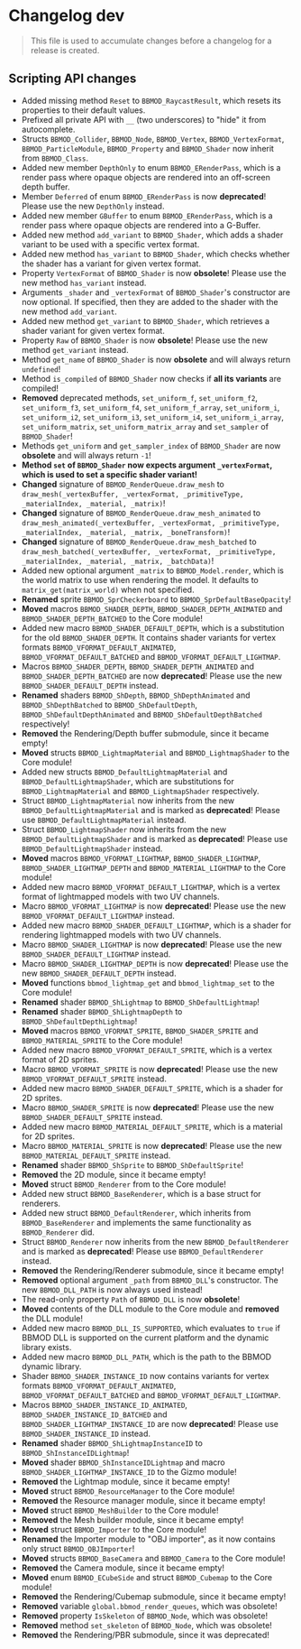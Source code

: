 # Changelog dev
> This file is used to accumulate changes before a changelog for a release is
> created.

## Scripting API changes
* Added missing method `Reset` to `BBMOD_RaycastResult`, which resets its properties to their default values.
* Prefixed all private API with `__` (two underscores) to "hide" it from autocomplete.
* Structs `BBMOD_Collider`, `BBMOD_Node`, `BBMOD_Vertex`, `BBMOD_VertexFormat`, `BBMOD_ParticleModule`, `BBMOD_Property` and `BBMOD_Shader` now inherit from `BBMOD_Class`.
* Added new member `DepthOnly` to enum `BBMOD_ERenderPass`, which is a render pass where opaque objects are rendered into an off-screen depth buffer.
* Member `Deferred` of enum `BBMOD_ERenderPass` is now **deprecated**! Please use the new `DepthOnly` instead.
* Added new member `GBuffer` to enum `BBMOD_ERenderPass`, which is a render pass where opaque objects are rendered into a G-Buffer.
* Added new method `add_variant` to `BBMOD_Shader`, which adds a shader variant to be used with a specific vertex format.
* Added new method `has_variant` to `BBMOD_Shader`, which checks whether the shader has a variant for given vertex format.
* Property `VertexFormat` of `BBMOD_Shader` is now **obsolete**! Please use the new method `has_variant` instead.
* Arguments `_shader` and `_vertexFormat` of `BBMOD_Shader`'s constructor are now optional. If specified, then they are added to the shader with the new method `add_variant`.
* Added new method `get_variant` to `BBMOD_Shader`, which retrieves a shader variant for given vertex format.
* Property `Raw` of `BBMOD_Shader` is now **obsolete**! Please use the new method `get_variant` instead.
* Method `get_name` of `BBMOD_Shader` is now **obsolete** and will always return `undefined`!
* Method `is_compiled` of `BBMOD_Shader` now checks if **all its variants** are compiled!
* **Removed** deprecated methods, `set_uniform_f`, `set_uniform_f2`, `set_uniform_f3`, `set_uniform_f4`, `set_uniform_f_array`, `set_uniform_i`, `set_uniform_i2`, `set_uniform_i3`, `set_uniform_i4`, `set_uniform_i_array`, `set_uniform_matrix`, `set_uniform_matrix_array` and `set_sampler` of `BBMOD_Shader`!
* Methods `get_uniform` and `get_sampler_index` of `BBMOD_Shader` are now **obsolete** and will always return `-1`!
* **Method `set` of `BBMOD_Shader` now expects argument `_vertexFormat`, which is used to set a specific shader variant!**
* **Changed** signature of `BBMOD_RenderQueue.draw_mesh` to `draw_mesh(_vertexBuffer, _vertexFormat, _primitiveType, _materialIndex, _material, _matrix)`!
* **Changed** signature of `BBMOD_RenderQueue.draw_mesh_animated` to `draw_mesh_animated(_vertexBuffer, _vertexFormat, _primitiveType, _materialIndex, _material, _matrix, _boneTransform)`!
* **Changed** signature of `BBMOD_RenderQueue.draw_mesh_batched` to `draw_mesh_batched(_vertexBuffer, _vertexFormat, _primitiveType, _materialIndex, _material, _matrix, _batchData)`!
* Added new optional argument `_matrix` to `BBMOD_Model.render`, which is the world matrix to use when rendering the model. It defaults to `matrix_get(matrix_world)` when not specified.
* **Renamed** sprite `BBMOD_SprCheckerboard` to `BBMOD_SprDefaultBaseOpacity`!
* **Moved** macros `BBMOD_SHADER_DEPTH`, `BBMOD_SHADER_DEPTH_ANIMATED` and `BBMOD_SHADER_DEPTH_BATCHED` to the Core module!
* Added new macro `BBMOD_SHADER_DEFAULT_DEPTH`, which is a substitution for the old `BBMOD_SHADER_DEPTH`. It contains shader variants for vertex formats `BBMOD_VFORMAT_DEFAULT_ANIMATED`, `BBMOD_VFORMAT_DEFAULT_BATCHED` and `BBMOD_VFORMAT_DEFAULT_LIGHTMAP`.
* Macros `BBMOD_SHADER_DEPTH`, `BBMOD_SHADER_DEPTH_ANIMATED` and `BBMOD_SHADER_DEPTH_BATCHED` are now **deprecated**! Please use the new `BBMOD_SHADER_DEFAULT_DEPTH` instead.
* **Renamed** shaders `BBMOD_ShDepth`, `BBMOD_ShDepthAnimated` and `BBMOD_ShDepthBatched` to `BBMOD_ShDefaultDepth`, `BBMOD_ShDefaultDepthAnimated` and `BBMOD_ShDefaultDepthBatched` respectively!
* **Removed** the Rendering/Depth buffer submodule, since it became empty!
* **Moved** structs `BBMOD_LightmapMaterial` and `BBMOD_LightmapShader` to the Core module!
* Added new structs `BBMOD_DefaultLightmapMaterial` and `BBMOD_DefaultLightmapShader`, which are substitutions for `BBMOD_LightmapMaterial` and `BBMOD_LightmapShader` respectively.
* Struct `BBMOD_LightmapMaterial` now inherits from the new `BBMOD_DefaultLightmapMaterial` and is marked as **deprecated**! Please use `BBMOD_DefaultLightmapMaterial` instead.
* Struct `BBMOD_LightmapShader` now inherits from the new `BBMOD_DefaultLightmapShader` and is marked as **deprecated**! Please use `BBMOD_DefaultLightmapShader` instead.
* **Moved** macros `BBMOD_VFORMAT_LIGHTMAP`, `BBMOD_SHADER_LIGHTMAP`, `BBMOD_SHADER_LIGHTMAP_DEPTH` and `BBMOD_MATERIAL_LIGHTMAP` to the Core module!
* Added new macro `BBMOD_VFORMAT_DEFAULT_LIGHTMAP`, which is a vertex format of lightmapped models with two UV channels.
* Macro `BBMOD_VFORMAT_LIGHTMAP` is now **deprecated**! Please use the new `BBMOD_VFORMAT_DEFAULT_LIGHTMAP` instead.
* Added new macro `BBMOD_SHADER_DEFAULT_LIGHTMAP`, which is a shader for rendering lightmapped models with two UV channels.
* Macro `BBMOD_SHADER_LIGHTMAP` is now **deprecated**! Please use the new `BBMOD_SHADER_DEFAULT_LIGHTMAP` instead.
* Macro `BBMOD_SHADER_LIGHTMAP_DEPTH` is now **deprecated**! Please use the new `BBMOD_SHADER_DEFAULT_DEPTH` instead.
* **Moved** functions `bbmod_lightmap_get` and `bbmod_lightmap_set` to the Core module!
* **Renamed** shader `BBMOD_ShLightmap` to `BBMOD_ShDefaultLightmap`!
* **Renamed** shader `BBMOD_ShLightmapDepth` to `BBMOD_ShDefaultDepthLightmap`!
* **Moved** macros `BBMOD_VFORMAT_SPRITE`, `BBMOD_SHADER_SPRITE` and `BBMOD_MATERIAL_SPRITE` to the Core module!
* Added new macro `BBMOD_VFORMAT_DEFAULT_SPRITE`, which is a vertex format of 2D sprites.
* Macro `BBMOD_VFORMAT_SPRITE` is now **deprecated**! Please use the new `BBMOD_VFORMAT_DEFAULT_SPRITE` instead.
* Added new macro `BBMOD_SHADER_DEFAULT_SPRITE`, which is a shader for 2D sprites.
* Macro `BBMOD_SHADER_SPRITE` is now **deprecated**! Please use the new `BBMOD_SHADER_DEFAULT_SPRITE` instead.
* Added new macro `BBMOD_MATERIAL_DEFAULT_SPRITE`, which is a material for 2D sprites.
* Macro `BBMOD_MATERIAL_SPRITE` is now **deprecated**! Please use the new `BBMOD_MATERIAL_DEFAULT_SPRITE` instead.
* **Renamed** shader `BBMOD_ShSprite` to `BBMOD_ShDefaultSprite`!
* **Removed** the 2D module, since it became empty!
* **Moved** struct `BBMOD_Renderer` from to the Core module!
* Added new struct `BBMOD_BaseRenderer`, which is a base struct for renderers.
* Added new struct `BBMOD_DefaultRenderer`, which inherits from `BBMOD_BaseRenderer` and implements the same functionality as `BBMOD_Renderer` did.
* Struct `BBMOD_Renderer` now inherits from the new `BBMOD_DefaultRenderer` and is marked as **deprecated**! Please use `BBMOD_DefaultRenderer` instead.
* **Removed** the Rendering/Renderer submodule, since it became empty!
* **Removed** optional argument `_path` from `BBMOD_DLL`'s constructor. The new `BBMOD_DLL_PATH` is now always used instead!
* The read-only property `Path` of `BBMOD_DLL` is now **obsolete**!
* **Moved** contents of the DLL module to the Core module and **removed** the DLL module!
* Added new macro `BBMOD_DLL_IS_SUPPORTED`, which evaluates to `true` if BBMOD DLL is supported on the current platform and the dynamic library exists.
* Added new macro `BBMOD_DLL_PATH`, which is the path to the BBMOD dynamic library.
* Shader `BBMOD_SHADER_INSTANCE_ID` now contains variants for vertex formats `BBMOD_VFORMAT_DEFAULT_ANIMATED`, `BBMOD_VFORMAT_DEFAULT_BATCHED` and `BBMOD_VFORMAT_DEFAULT_LIGHTMAP`.
* Macros `BBMOD_SHADER_INSTANCE_ID_ANIMATED`, `BBMOD_SHADER_INSTANCE_ID_BATCHED` and `BBMOD_SHADER_LIGHTMAP_INSTANCE_ID` are now **deprecated**! Please use `BBMOD_SHADER_INSTANCE_ID` instead.
* **Renamed** shader `BBMOD_ShLightmapInstanceID` to `BBMOD_ShInstanceIDLightmap`!
* **Moved** shader `BBMOD_ShInstanceIDLightmap` and macro `BBMOD_SHADER_LIGHTMAP_INSTANCE_ID` to the Gizmo module!
* **Removed** the Lightmap module, since it became empty!
* **Moved** struct `BBMOD_ResourceManager` to the Core module!
* **Removed** the Resource manager module, since it became empty!
* **Moved** struct `BBMOD_MeshBuilder` to the Core module!
* **Removed** the Mesh builder module, since it became empty!
* **Moved** struct `BBMOD_Importer` to the Core module!
* **Renamed** the Importer module to "OBJ importer", as it now contains only struct `BBMOD_OBJImporter`!
* **Moved** structs `BBMOD_BaseCamera` and `BBMOD_Camera` to the Core module!
* **Removed** the Camera module, since it became empty!
* **Moved** enum `BBMOD_ECubeSide` and struct `BBMOD_Cubemap` to the Core module!
* **Removed** the Rendering/Cubemap submodule, since it became empty!
* **Removed** variable `global.bbmod_render_queues`, which was obsolete!
* **Removed** property `IsSkeleton` of `BBMOD_Node`, which was obsolete!
* **Removed** method `set_skeleton` of `BBMOD_Node`, which was obsolete!
* **Removed** the Rendering/PBR submodule, since it was deprecated!
